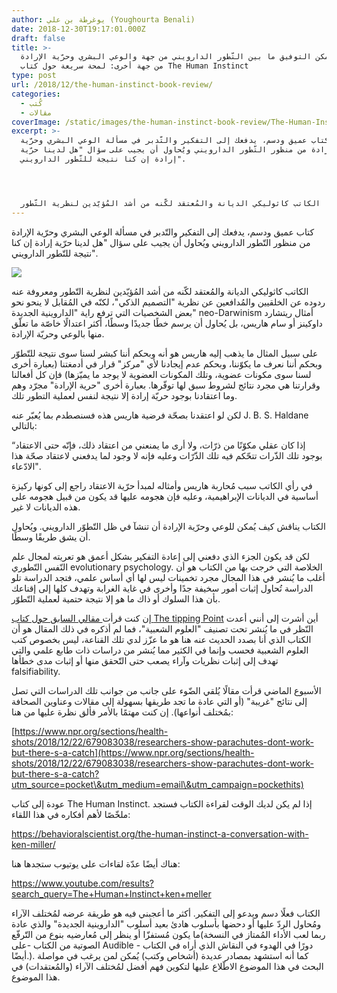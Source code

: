 ```yaml
---
author: يوغرطة بن علي (Youghourta Benali)
date: 2018-12-30T19:17:01.000Z
draft: false
title: >-
  هل يُمكن التوفيق ما بين التّطور الدارويني من جهة والوعي البشري وحرّية الإرادة
  من جهة أخرى: لمحة سريعة حول كتاب The Human Instinct
type: post
url: /2018/12/the-human-instinct-book-review/
categories:
  - كُتب
  - مقالات
coverImage: /static/images/the-human-instinct-book-review/The-Human-Instinct.jpg
excerpt: >-
  كتاب عميق ودسم، يدفعك إلى التفكير والتّدبر في مسألة الوعي البشري وحرّية
  الإرادة من منظور التّطور الدارويني ويُحاول أن يجيب على سؤال "هل لدينا حرّية
  إرادة إن كنا نتيجة للتّطور الدارويني".




  الكاتب كاثوليكي الديانة والمُعتقد لكّنه من أشد المُؤيّدين لنظرية التّطور
---
```

كتاب عميق ودسم، يدفعك إلى التفكير والتّدبر في مسألة الوعي البشري وحرّية الإرادة من منظور التّطور الدارويني ويُحاول أن يجيب على سؤال "هل لدينا حرّية إرادة إن كنا نتيجة للتّطور الدارويني".

![](/static/images/the-human-instinct-book-review/The-Human-Instinct.jpg)

الكاتب كاثوليكي الديانة والمُعتقد لكّنه من أشد المُؤيّدين لنظرية التّطور ومعروفة عنه ردوده عن الخلقيين والمُدافعين عن نظرية "التصميم الذكي"، لكنّه في المُقابل لا ينحو نحو بعض الشخصيات التي ترفع راية "الداروينية الجديدة" neo-Darwinism أمثال ريتشارد داوكينز أو سام هاريس، بل يُحاول أن يرسم خطًا جديدًا وسطًا، أكثر اعتدالًا خاصّة ما تعلّق منها بالوعي وحريّة الإرادة.

على سبيل المثال ما يذهب إليه هاريس هو أنه وبحكم أننا كبشر لسنا سوى نتيجة للتّطوّر وبحكم أننا نعرف ما يكوّننا، وبحكم عدم إيجادنا لأي "مركز" قرار في أدمغتنا (بعبارة أخرى لسنا سوى مكونات عضوية، وتلك المكونات العضوية لا يوجد ما يميّزها) فإن كل أفعالنا وقرارتنا هي مجرد نتائج لشروط سبق لها توفّرها. بعبارة أخرى "حرية الإرادة" مجرّد وهم وما اعتقادنا بوجود حريّة إرادة إلا نتيجة لنفس لعملية التطور تلك.

لكن لو اعتقدنا بصحّة فرضية هاريس هذه فسنصطدم بما يُعبّر عنه J. B. S. Haldane بالتالي:

“إذا كان عقلي مكوّنًا من ذرّات، ولا أرى ما يمنعني من اعتقاد ذلك، فإنّه حتى الاعتقاد بوجود تلك الذّرات تتحّكم فيه تلك الذّرّات وعليه فإنه لا وجود لما يدفعني لاعتقاد صحّة هذا الادّعاء".

في رأي الكاتب سبب مُحاربة هاريس وأمثاله لمبدأ حرّية الاعتقاد راجع إلى كونها ركيزة أساسية في الديانات الإبراهيمية، وعليه فإن هجومه عليها قد يكون من قبيل هجومه على هذه الديانات لا غير.

الكتاب يناقش كيف يُمكن للوعي وحرّية الإرادة أن تنشآ في ظل التّطوّر الدارويني. ويُحاول أن يشق طريقًا وسطًا.

لكن قد يكون الجزء الذي دفعني إلى إعادة التفكير بشكل أعمق هو تعريته لمجال علم النّفس التّطوري evolutionary psychology. الخلاصة التي خرجت بها من الكتاب هو أن أغلب ما يُنشر في هذا المجال مجرد تخمينات ليس لها أي أساس علمي، فتجد الدراسة تلو الدراسة تُحاول إثبات أمور سخيفة جدًا وأخرى في غاية الغرابة وتهدف كلها إلى إقناعك بأن هذا السلوك أو ذاك ما هو إلا نتيجة حتمية لعملية التّطوّر.

إن كنت قرأت[ مقالي السابق حول كتاب ](https://www.it-scoop.com/2018/12/the-tipping-point-book-review/)[The tipping Point](https://www.it-scoop.com/2018/12/the-tipping-point-book-review/) أين أشرت إلى أنني أعدت النّظر في ما يُنشر تحت تصنيف "العلوم الشعبية"، فما لم أذكره في ذلك المقال هو أن الكتاب الذي أنا بصدد الحديث عنه هنا هو ما عزّز لدي تلك القناعة، ليس بخصوص كتب العلوم الشعبية فحسب وإنما في الكثير مما يُنشر من دراسات ذات طابع علمي والتي تهدف إلى إثبات نظريات وآراء يصعب حتى التّحقق منها أو إثبات مدى خطأها falsifiability.

الأسبوع الماضي قرأت مقالًا يُلقي الضّوء على جانب من جوانب تلك الدراسات التي تصل إلى نتائج "غريبة" (أو التي عادة ما تجد طريقها بسهولة إلى مقالات وعناوين الصحافة بمُختلف أنواعها). إن كنت مهتمًا بالأمر فألق نظرة عليها من هنا:

[https://www.npr.org/sections/health-shots/2018/12/22/679083038/researchers-show-parachutes-dont-work-but-there-s-a-catch](https://www.npr.org/sections/health-shots/2018/12/22/679083038/researchers-show-parachutes-dont-work-but-there-s-a-catch?utm_source=pocket\&utm_medium=email\&utm_campaign=pockethits)

عودة إلى كتاب The Human Instinct. إذا لم يكن لديك الوقت لقراءة الكتاب فستجد ملخّصًا لأهم أفكاره في هذا اللقاء:

<https://behavioralscientist.org/the-human-instinct-a-conversation-with-ken-miller/>

هناك أيضًا عدّة لقاءات على يوتيوب ستجدها هنا:

<https://www.youtube.com/results?search_query=The+Human+Instinct+ken+meller>

الكتاب فعلًا دسم ويدعو إلى التفكير. أكثر ما أعجبني فيه هو طريقة عرضه لمُختلف الآراء ومُحاول الردّ عليها أو دحضها بأسلوب هادئ بعيد أسلوب "الداروينية الجديدة" والذي عادة ما يكون مُستفزّا أو ينظر إلى مُعارضيه بنوع من التّرفّع(ربما لعب الأداء المُمتاز في النسخة الصوتية من الكتاب -على Audible - دورًا في الهدوء في النقاش الذي أراه في الكتاب أيضًا.). كما أنه استشهد بمصادر عديدة (أشخاص وكتب) يُمكن لمن يرغب في مواصلة البحث في هذا الموضوع الاطّلاع عليها لتكوين فهم أفضل لمُختلف الآراء (والمُعتقدات) في هذا الموضوع.
